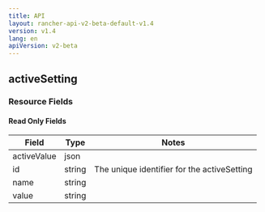 ```yaml
---
title: API
layout: rancher-api-v2-beta-default-v1.4
version: v1.4
lang: en
apiVersion: v2-beta
---
```


## activeSetting



### Resource Fields


#### Read Only Fields

Field | Type   | Notes
---|---|---
activeValue | json  | 
id | string  | The unique identifier for the activeSetting
name | string  | 
value | string  | 


<br>
